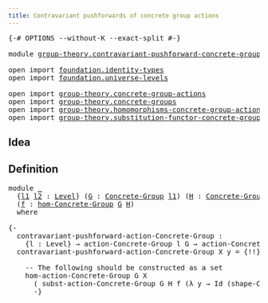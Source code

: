 ```yaml
---
title: Contravariant pushforwards of concrete group actions
---
```


<pre class="Agda"><a id="78" class="Symbol">{-#</a> <a id="82" class="Keyword">OPTIONS</a> <a id="90" class="Pragma">--without-K</a> <a id="102" class="Pragma">--exact-split</a> <a id="116" class="Symbol">#-}</a>

<a id="121" class="Keyword">module</a> <a id="128" href="group-theory.contravariant-pushforward-concrete-group-actions.html" class="Module">group-theory.contravariant-pushforward-concrete-group-actions</a> <a id="190" class="Keyword">where</a>

<a id="197" class="Keyword">open</a> <a id="202" class="Keyword">import</a> <a id="209" href="foundation.identity-types.html" class="Module">foundation.identity-types</a>
<a id="235" class="Keyword">open</a> <a id="240" class="Keyword">import</a> <a id="247" href="foundation.universe-levels.html" class="Module">foundation.universe-levels</a>

<a id="275" class="Keyword">open</a> <a id="280" class="Keyword">import</a> <a id="287" href="group-theory.concrete-group-actions.html" class="Module">group-theory.concrete-group-actions</a>
<a id="323" class="Keyword">open</a> <a id="328" class="Keyword">import</a> <a id="335" href="group-theory.concrete-groups.html" class="Module">group-theory.concrete-groups</a>
<a id="364" class="Keyword">open</a> <a id="369" class="Keyword">import</a> <a id="376" href="group-theory.homomorphisms-concrete-group-actions.html" class="Module">group-theory.homomorphisms-concrete-group-actions</a>
<a id="426" class="Keyword">open</a> <a id="431" class="Keyword">import</a> <a id="438" href="group-theory.substitution-functor-concrete-group-actions.html" class="Module">group-theory.substitution-functor-concrete-group-actions</a>
</pre>
## Idea

## Definition

<pre class="Agda"><a id="532" class="Keyword">module</a> <a id="539" href="group-theory.contravariant-pushforward-concrete-group-actions.html#539" class="Module">_</a>
  <a id="543" class="Symbol">{</a><a id="544" href="group-theory.contravariant-pushforward-concrete-group-actions.html#544" class="Bound">l1</a> <a id="547" href="group-theory.contravariant-pushforward-concrete-group-actions.html#547" class="Bound">l2</a> <a id="550" class="Symbol">:</a> <a id="552" href="Agda.Primitive.html#597" class="Postulate">Level</a><a id="557" class="Symbol">}</a> <a id="559" class="Symbol">(</a><a id="560" href="group-theory.contravariant-pushforward-concrete-group-actions.html#560" class="Bound">G</a> <a id="562" class="Symbol">:</a> <a id="564" href="group-theory.concrete-groups.html#2024" class="Function">Concrete-Group</a> <a id="579" href="group-theory.contravariant-pushforward-concrete-group-actions.html#544" class="Bound">l1</a><a id="581" class="Symbol">)</a> <a id="583" class="Symbol">(</a><a id="584" href="group-theory.contravariant-pushforward-concrete-group-actions.html#584" class="Bound">H</a> <a id="586" class="Symbol">:</a> <a id="588" href="group-theory.concrete-groups.html#2024" class="Function">Concrete-Group</a> <a id="603" href="group-theory.contravariant-pushforward-concrete-group-actions.html#547" class="Bound">l2</a><a id="605" class="Symbol">)</a>
  <a id="609" class="Symbol">(</a><a id="610" href="group-theory.contravariant-pushforward-concrete-group-actions.html#610" class="Bound">f</a> <a id="612" class="Symbol">:</a> <a id="614" href="group-theory.concrete-groups.html#7018" class="Function">hom-Concrete-Group</a> <a id="633" href="group-theory.contravariant-pushforward-concrete-group-actions.html#560" class="Bound">G</a> <a id="635" href="group-theory.contravariant-pushforward-concrete-group-actions.html#584" class="Bound">H</a><a id="636" class="Symbol">)</a>
  <a id="640" class="Keyword">where</a>

<a id="647" class="Comment">{-
  contravariant-pushforward-action-Concrete-Group :
    {l : Level} → action-Concrete-Group l G → action-Concrete-Group {!!} H
  contravariant-pushforward-action-Concrete-Group X y = {!!}
  
    -- The following should be constructed as a set
    hom-action-Concrete-Group G X
      ( subst-action-Concrete-Group G H f (λ y → Id (shape-Concrete-Group H) y))
      -}</a>
</pre>